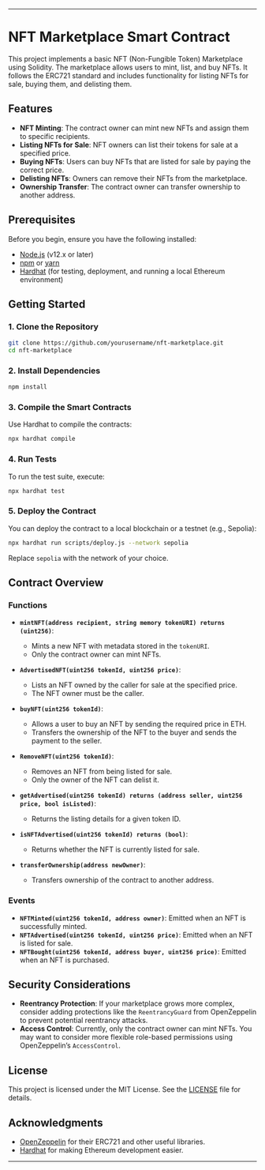 ---

# NFT Marketplace Smart Contract

This project implements a basic NFT (Non-Fungible Token) Marketplace using Solidity. The marketplace allows users to mint, list, and buy NFTs. It follows the ERC721 standard and includes functionality for listing NFTs for sale, buying them, and delisting them.

## Features

- **NFT Minting**: The contract owner can mint new NFTs and assign them to specific recipients.
- **Listing NFTs for Sale**: NFT owners can list their tokens for sale at a specified price.
- **Buying NFTs**: Users can buy NFTs that are listed for sale by paying the correct price.
- **Delisting NFTs**: Owners can remove their NFTs from the marketplace.
- **Ownership Transfer**: The contract owner can transfer ownership to another address.

## Prerequisites

Before you begin, ensure you have the following installed:

- [Node.js](https://nodejs.org/) (v12.x or later)
- [npm](https://www.npmjs.com/) or [yarn](https://yarnpkg.com/)
- [Hardhat](https://hardhat.org/) (for testing, deployment, and running a local Ethereum environment)

## Getting Started

### 1. Clone the Repository

```bash
git clone https://github.com/yourusername/nft-marketplace.git
cd nft-marketplace
```

### 2. Install Dependencies

```bash
npm install
```

### 3. Compile the Smart Contracts

Use Hardhat to compile the contracts:

```bash
npx hardhat compile
```

### 4. Run Tests

To run the test suite, execute:

```bash
npx hardhat test
```

### 5. Deploy the Contract

You can deploy the contract to a local blockchain or a testnet (e.g., Sepolia):

```bash
npx hardhat run scripts/deploy.js --network sepolia
```

Replace `sepolia` with the network of your choice.

## Contract Overview

### Functions

- **`mintNFT(address recipient, string memory tokenURI) returns (uint256)`**: 
  - Mints a new NFT with metadata stored in the `tokenURI`.
  - Only the contract owner can mint NFTs.

- **`AdvertisedNFT(uint256 tokenId, uint256 price)`**: 
  - Lists an NFT owned by the caller for sale at the specified price.
  - The NFT owner must be the caller.

- **`buyNFT(uint256 tokenId)`**: 
  - Allows a user to buy an NFT by sending the required price in ETH.
  - Transfers the ownership of the NFT to the buyer and sends the payment to the seller.

- **`RemoveNFT(uint256 tokenId)`**: 
  - Removes an NFT from being listed for sale.
  - Only the owner of the NFT can delist it.

- **`getAdvertised(uint256 tokenId) returns (address seller, uint256 price, bool isListed)`**: 
  - Returns the listing details for a given token ID.

- **`isNFTAdvertised(uint256 tokenId) returns (bool)`**: 
  - Returns whether the NFT is currently listed for sale.

- **`transferOwnership(address newOwner)`**: 
  - Transfers ownership of the contract to another address.

### Events

- **`NFTMinted(uint256 tokenId, address owner)`**: Emitted when an NFT is successfully minted.
- **`NFTAdvertised(uint256 tokenId, uint256 price)`**: Emitted when an NFT is listed for sale.
- **`NFTBought(uint256 tokenId, address buyer, uint256 price)`**: Emitted when an NFT is purchased.

## Security Considerations

- **Reentrancy Protection**: If your marketplace grows more complex, consider adding protections like the `ReentrancyGuard` from OpenZeppelin to prevent potential reentrancy attacks.
- **Access Control**: Currently, only the contract owner can mint NFTs. You may want to consider more flexible role-based permissions using OpenZeppelin’s `AccessControl`.

## License

This project is licensed under the MIT License. See the [LICENSE](LICENSE) file for details.

## Acknowledgments

- [OpenZeppelin](https://openzeppelin.com/) for their ERC721 and other useful libraries.
- [Hardhat](https://hardhat.org/) for making Ethereum development easier.

---